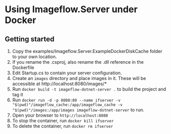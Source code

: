 # Using Imageflow.Server under Docker

## Getting started

1. Copy the examples/Imageflow.Server.ExampleDockerDiskCache folder to your own location.
2. If you rename the .csproj, also rename the .dll reference in the Dockerfile
3. Edit Startup.cs to contain your server configuration.
4. Create an `images` directory and place images in it. These will be accessible at http://localhost:8080/images/*
5. Run `docker build -t imageflow-dotnet-server .` to build the project and tag it
6. Run `docker run -d -p 8080:80 --name ifserver -v "$(pwd)"/imageflow_cache:/app/imageflow_cache -v "$(pwd)"/images:/app/images imageflow-dotnet-server` to run.
7. Open your browser to `http://localhost:8080`
8. To stop the container, run `docker kill ifserver`
9. To delete the container, run  `docker rm ifserver`